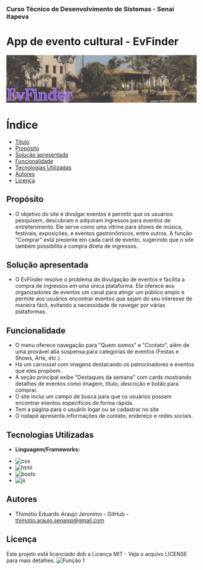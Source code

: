 ### Curso Técnico de Desenvolvimento de Sistemas - Senai Itapeva
# App de evento cultural - EvFinder
![aa](/assets/img/APP%20EVENTOS%20CULTURAIS.jpg)
# Índice
* [Título](#app-de-evento-cultural---evfinder)
* [Propósito](#propósito)
* [Solução apresentada](#solução-apresentada)
* [Funcionalidade](#funcionalidade)
* [Tecnologias Utilizadas](#tecnologias-utilizadas)
* [Autores](#autores)
* [Licença](#licença)

## Propósito
- O objetivo do site é divulgar eventos e permitir que os usuários pesquisem, descubram e adquiram ingressos para eventos de entretenimento. Ele serve como uma vitrine para shows de música, festivais, exposições, e eventos gastronômicos, entre outros. A função "Comprar" está presente em cada card de evento, sugerindo que o site também possibilita a compra direta de ingressos.
## Solução apresentada
- O EvFinder resolve o problema de divulgação de eventos e facilita a compra de ingressos em uma única plataforma. Ele oferece aos organizadores de eventos um canal para atingir um público amplo e permite aos usuários encontrar eventos que sejam do seu interesse de maneira fácil, evitando a necessidade de navegar por várias plataformas.
## Funcionalidade
* O menu oferece navegação para "Quem somos" e "Contato", além de uma provável aba suspensa para categorias de eventos (Festas e Shows, Arte, etc.).
* Há um carrossel com imagens destacando os patrocinadores e eventos que eles propõem.
* A seção principal exibe "Destaques da semana" com cards mostrando detalhes de eventos como imagem, título, descrição e botão para comprar.
* O site inclui um campo de busca para que os usuários possam encontrar eventos específicos de forma rápida.
* Tem a página para o usuário logar ou se cadastrar no site
* O rodapé apresenta informações de contato, endereço e redes sociais.

## Tecnologias Utilizadas
- **Linguagem/Frameworks:**
 * ![css](https://img.shields.io/badge/CSS3-1572B6?style=for-the-badge&logo=css3&logoColor=white)
 * ![html](https://img.shields.io/badge/HTML5-E34F26?style=for-the-badge&logo=html5&logoColor=white)
 * ![boots](https://img.shields.io/badge/Bootstrap-563D7C?style=for-the-badge&logo=bootstrap&logoColor=white)
 * ![js](https://img.shields.io/badge/JavaScript-323330?style=for-the-badge&logo=javascript&logoColor=F7DF1E)
## Autores
- Thimótio Eduardo Araujo Jeronimo - GitHub - thimotio.araujo.senaisp@gmail.com
## Licença
Este projeto está licenciado dob a Licença MIT - Veja o arquivo LICENSE para mais detalhes.
![Função 1](assets/Apresentação1.gif)